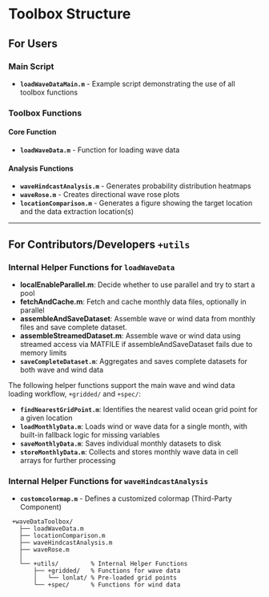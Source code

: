 # Toolbox Structure

## For Users

### Main Script

- **`loadWaveDataMain.m`** - Example script demonstrating the use of all toolbox functions

### Toolbox Functions

#### Core Function

- **`loadWaveData.m`** - Function for loading wave data

#### Analysis Functions

- **`waveHindcastAnalysis.m`** - Generates probability distribution heatmaps
- **`waveRose.m`** - Creates directional wave rose plots
- **`locationComparison.m`** - Generates a figure showing the target location and the data extraction location(s)

---

## For Contributors/Developers `+utils`

### Internal Helper Functions for `loadWaveData`

- **localEnableParallel.m**: Decide whether to use parallel and try to start a pool
- **fetchAndCache.m**: Fetch and cache monthly data files, optionally in parallel
- **assembleAndSaveDataset**: Assemble wave or wind data from monthly files and save complete dataset.
- **assembleStreamedDataset.m**: Assemble wave or wind data using streamed access via MATFILE if assembleAndSaveDataset fails due to memory limits
- **`saveCompleteDataset.m`**: Aggregates and saves complete datasets for both wave and wind data

The following helper functions support the main wave and wind data loading workflow, `+gridded/` and `+spec/`:

- **`findNearestGridPoint.m`**: Identifies the nearest valid ocean grid point for a given location
- **`loadMonthlyData.m`**: Loads wind or wave data for a single month, with built-in fallback logic for missing variables
- **`saveMonthlyData.m`**: Saves individual monthly datasets to disk
- **`storeMonthlyData.m`**: Collects and stores monthly wave data in cell arrays for further processing

### Internal Helper Functions for `waveHindcastAnalysis`

- **`customcolormap.m`** - Defines a customized colormap (Third-Party Component)

```
 +waveDataToolbox/
   ├── loadWaveData.m
   ├── locationComparison.m
   ├── waveHindcastAnalysis.m
   ├── waveRose.m
   │
   └── +utils/         % Internal Helper Functions
       ├── +gridded/   % Functions for wave data
       │   └── lonlat/ % Pre-loaded grid points
       └── +spec/      % Functions for wind data
```
